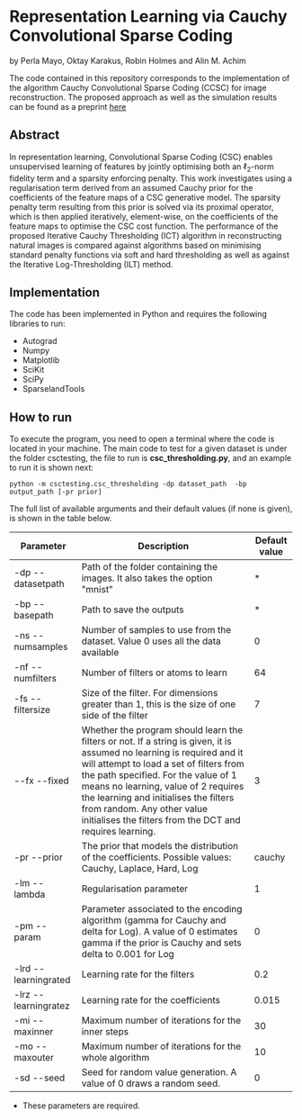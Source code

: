 # Representation Learning via Cauchy Convolutional Sparse Coding
by Perla Mayo, Oktay Karakus, Robin Holmes and Alin M. Achim

The code contained in this repository corresponds to the implementation of the algorithm Cauchy Convolutional Sparse Coding (CCSC) for image reconstruction. The proposed approach  as well as the simulation results can be found  as a preprint [here](https://arxiv.org/abs/2008.03473)

## Abstract

In representation learning, Convolutional Sparse Coding (CSC) enables unsupervised learning of features by jointly optimising both an $\ell_2$-norm fidelity term and a sparsity enforcing penalty. This work investigates using  a regularisation term derived from an assumed Cauchy prior for the coefficients of the feature maps of a CSC generative model. The sparsity penalty term resulting from this prior is solved via its proximal operator, which is then applied iteratively, element-wise, on the coefficients of the feature maps to optimise the CSC cost function. The performance of the proposed Iterative Cauchy Thresholding (ICT) algorithm in reconstructing natural images is compared against algorithms based on  minimising standard penalty functions via soft and hard thresholding as well as against the Iterative Log-Thresholding (ILT) method.


## Implementation
The code has been implemented in Python and requires the following libraries to run:

* Autograd
* Numpy
* Matplotlib
* SciKit
* SciPy
* SparselandTools


## How to run
To execute the program, you need to open a terminal where the code is located in your machine. The main code to test for a given dataset is under the folder csctesting, the file to run is **csc_thresholding.py**, and an example to run it is shown next:

    python -m csctesting.csc_thresholding -dp dataset_path  -bp output_path [-pr prior]

The full list of available arguments and their default values (if none is given), is shown in the table below.

|Parameter|Description|Default value|
|----------|--------|----------|
|-dp --datasetpath | Path of the folder containing the images. It also takes the option "mnist" | * |
| -bp --basepath| Path to save the outputs| * |
| -ns --numsamples | Number of samples to use from the dataset. Value 0 uses all the data available | 0 |
| -nf --numfilters | Number of filters or atoms to learn | 64 |
|-fs --filtersize | Size of the filter. For dimensions greater than 1, this is the size of one side of the filter | 7 |
| --fx --fixed | Whether the program should learn the filters or not. If a string is given, it is assumed no learning is required and it will attempt to load a set of filters from the path specified. For the value of 1 means no learning, value of 2 requires the learning and initialises the filters from random. Any other value initialises the filters from the DCT and requires learning. | 3 |
| -pr --prior | The prior that models the distribution of the coefficients. Possible values: Cauchy, Laplace, Hard, Log | cauchy |
|-lm --lambda| Regularisation parameter | 1|
|-pm --param | Parameter associated to the encoding algorithm (gamma for Cauchy and delta for Log). A value of 0 estimates gamma if the prior is Cauchy and sets delta to 0.001 for Log | 0|
|-lrd --learningrated | Learning rate for the filters | 0.2|
|-lrz --learningratez | Learning rate for the coefficients | 0.015 |
|-mi --maxinner | Maximum number of iterations for the inner steps | 30 |
|-mo --maxouter | Maximum number of iterations for the whole algorithm | 10 |
|-sd --seed| Seed for random value generation. A value of 0 draws a random seed. | 0|

* These parameters are required.
